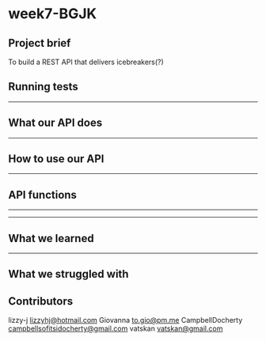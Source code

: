 # week7-BGJK

## Project brief
To build a REST API that delivers icebreakers(?)


## Running tests

---

## What our API does

---

## How to use our API


---

## API functions

---

---

## What we learned

---

## What we struggled with



## Contributors
lizzy-j <lizzyhj@hotmail.com>
Giovanna <to.gio@pm.me>
CampbellDocherty <campbellsofitsidocherty@gmail.com>
vatskan <vatskan@gmail.com>
